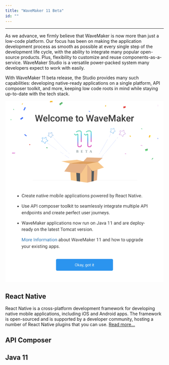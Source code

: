```yaml
---
title: "WaveMaker 11 Beta"
id: ""
---
```

---

As we advance, we firmly believe that WaveMaker is now more than just a low-code platform. Our focus has been on making the application development process as smooth as possible at every single step of the development life cycle, with the ability to integrate many popular open-source products. Plus, flexibility to customize and reuse components-as-a-service. WaveMaker Studio is a versatile power-packed system many developers expect to work with easily.

With WaveMaker 11 beta release, the Studio provides many such capabilities: developing native-ready applications on a single platform, API composer toolkit, and more, keeping low code roots in mind while staying up-to-date with the tech stack. 

![WaveMaker 11 beta](/learn/assets/wavemaker-11-beta.png)

## React Native

React Native is a cross-platform development framework for developing native mobile applications, including iOS and Android apps. The framework is open-sourced and is supported by a developer community, hosting a number of React Native plugins that you can use. [Read more...](/learn/react-native/react-native)

## API Composer

## Java 11

## 



